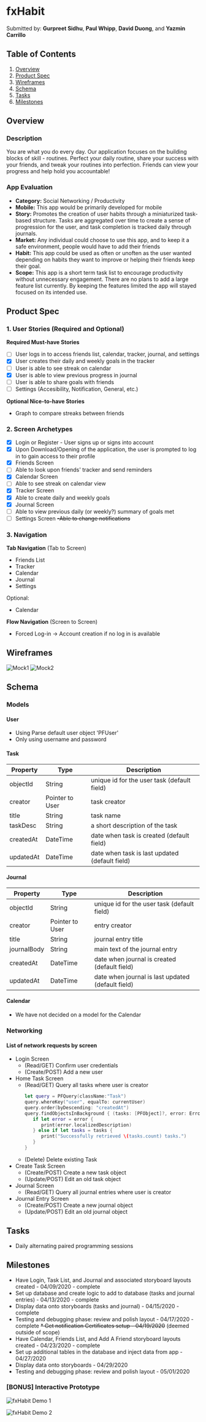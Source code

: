 # fxHabit
Submitted by: **Gurpreet Sidhu**, **Paul Whipp**, **David Duong**, and **Yazmin Carrillo**

## Table of Contents
1. [Overview](#Overview)
1. [Product Spec](#Product-Spec)
1. [Wireframes](#Wireframes)
1. [Schema](#Schema)
1. [Tasks](#Tasks)
1. [Milestones](#Milestones)

## Overview
### Description
You are what you do every day. Our application focuses on the building blocks of skill - routines. Perfect your daily routine, share your success with your friends, and tweak your routines into perfection. Friends can view your progress and help hold you accountable!

### App Evaluation
- **Category:** Social Networking / Productivity
- **Mobile:** This app would be primarily developed for mobile
- **Story:** Promotes the creation of user habits through a miniaturized task-based structure. Tasks are aggregated over time to create a sense of progression for the user, and task completion is tracked daily through journals.
- **Market:** Any individual could choose to use this app, and to keep it a safe environment, people would have to add their friends
- **Habit:** This app could be used as often or unoften as the user wanted depending on habits they want to improve or helping their friends keep their goal. 
- **Scope:** This app is a short term task list to encourage productivity without unnecessary engagement. There are no plans to add a large feature list currently. By keeping the features limited the app will stayed focused on its intended use. 

## Product Spec
### 1. User Stories (Required and Optional)

**Required Must-have Stories**

- [ ] User logs in to access friends list, calendar, tracker, journal, and settings
- [x] User creates their daily and weekly goals in the tracker
- [ ] User is able to see streak on calendar
- [x] User is able to view previous progress in journal
- [ ] User is able to share goals with friends
- [ ] Settings (Accesibility, Notification, General, etc.)

**Optional Nice-to-have Stories**

* Graph to compare streaks between friends

### 2. Screen Archetypes

- [x] Login or Register - User signs up or signs into account
- [x] Upon Download/Opening of the application, the user is prompted to log in to gain access to their profile
- [x] Friends Screen
- [ ] Able to look upon friends' tracker and send reminders
- [x] Calendar Screen
- [ ] Able to see streak on calendar view
- [x] Tracker Screen
- [x] Able to create daily and weekly goals
- [x] Journal Screen
- [ ] Able to view previous daily (or weekly?) summary of goals met
- [ ] Settings Screen
~~-Able to change notifications~~

### 3. Navigation

**Tab Navigation** (Tab to Screen)

* Friends List
* Tracker
* Calendar
* Journal
* Settings 

Optional:
* Calendar 

**Flow Navigation** (Screen to Screen)
* Forced Log-in -> Account creation if no log in is available

## Wireframes
![Mock1](mocks/mock1.png)
![Mock2](mocks/mock2.png)

## Schema 
### Models
#### User
 * Using Parse default user object 'PFUser'
 * Only using username and password

#### Task
   | Property      | Type     | Description |
   | ------------- | -------- | ------------|
   | objectId      | String   | unique id for the user task (default field) |
   | creator       | Pointer to User| task creator |
   | title         | String   | task name |
   | taskDesc      | String   | a short description of the task |
   | createdAt     | DateTime | date when task is created (default field) |
   | updatedAt     | DateTime | date when task is last updated (default field) |
   
#### Journal
   | Property      | Type     | Description |
   | ------------- | -------- | ------------|
   | objectId      | String   | unique id for the user task (default field) |
   | creator       | Pointer to User| entry creator |
   | title         | String   | journal entry title |
   | journalBody   | String   | main text of the journal entry |
   | createdAt     | DateTime | date when journal is created (default field) |
   | updatedAt     | DateTime | date when journal is last updated (default field) |
   
#### Calendar
 * We have not decided on a model for the Calendar
   
### Networking
#### List of network requests by screen
   - Login Screen
      - (Read/GET) Confirm user credentials
      - (Create/POST) Add a new user
   - Home Task Screen
      - (Read/GET) Query all tasks where user is creator
         ```swift
         let query = PFQuery(className:"Task")
         query.whereKey("user", equalTo: currentUser)
         query.order(byDescending: "createdAt")
         query.findObjectsInBackground { (tasks: [PFObject]?, error: Error?) in
            if let error = error { 
               print(error.localizedDescription)
            } else if let tasks = tasks {
               print("Successfully retrieved \(tasks.count) tasks.")
            }
         }
         ```
      - (Delete) Delete existing Task
   - Create Task Screen
      - (Create/POST) Create a new task object
      - (Update/POST) Edit an old task object
   - Journal Screen
      - (Read/GET) Query all journal entries where user is creator
   - Journal Entry Screen
      - (Create/POST) Create a new journal object
      - (Update/POST) Edit an old journal object

## Tasks
* Daily alternating paired programming sessions 

## Milestones
* Have Login, Task List, and Journal and associated storyboard layouts created - 04/09/2020 - complete
* Set up database and create logic to add to database (tasks and journal entries) - 04/13/2020 - complete
* Display data onto storyboards (tasks and journal) - 04/15/2020 - complete
* Testing and debugging phase: review and polish layout - 04/17/2020 - complete
~~* Get notification Certificates setup - 04/19/2020~~ (deemed outside of scope)
* Have Calendar, Friends List, and Add A Friend storyboard layouts created - 04/23/2020 - complete
* Set up additional tables in the database and inject data from app - 04/27/2020
* Display data onto storyboards - 04/29/2020
* Testing and debugging phase: review and polish layout - 05/01/2020

### [BONUS] Interactive Prototype
![fxHabit Demo 1](mocks/fxhabit_demo1.gif)

![fxHabit Demo 2](mocks/fxhabit_demo2.gif)
